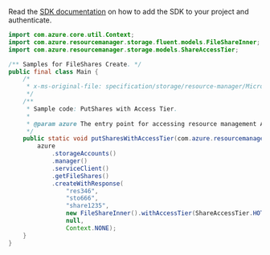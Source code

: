Read the [SDK documentation](https://github.com/Azure/azure-sdk-for-java/blob/azure-resourcemanager_2.14.0/sdk/resourcemanager/azure-resourcemanager/README.md) on how to add the SDK to your project and authenticate.

```java
import com.azure.core.util.Context;
import com.azure.resourcemanager.storage.fluent.models.FileShareInner;
import com.azure.resourcemanager.storage.models.ShareAccessTier;

/** Samples for FileShares Create. */
public final class Main {
    /*
     * x-ms-original-file: specification/storage/resource-manager/Microsoft.Storage/stable/2021-09-01/examples/FileSharesPut_AccessTier.json
     */
    /**
     * Sample code: PutShares with Access Tier.
     *
     * @param azure The entry point for accessing resource management APIs in Azure.
     */
    public static void putSharesWithAccessTier(com.azure.resourcemanager.AzureResourceManager azure) {
        azure
            .storageAccounts()
            .manager()
            .serviceClient()
            .getFileShares()
            .createWithResponse(
                "res346",
                "sto666",
                "share1235",
                new FileShareInner().withAccessTier(ShareAccessTier.HOT),
                null,
                Context.NONE);
    }
}
```
